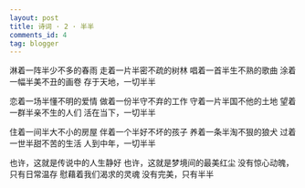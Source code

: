 ```yaml
---
layout: post
title: 诗词 · 2 · 半半
comments_id: 4
tag: blogger
---
```


淋着一阵半少不多的春雨
走着一片半密不疏的树林
唱着一首半生不熟的歌曲
涂着一幅半美不丑的画卷
存于天地，一切半半

恋着一场半懂不明的爱情
做着一份半守不弃的工作
守着一片半国不他的土地
望着一群半亲不生的人们
活在当下，一切半半

住着一间半大不小的房屋
伴着一个半好不坏的孩子
养着一条半淘不狠的狼犬
过着一世半甜不苦的生活
人到中年，一切半半

也许，这就是传说中的人生静好
也许，这就是梦境间的最美红尘
没有惊心动魄，只有日常温存
慰藉着我们渴求的灵魂
没有完美，只有半半

